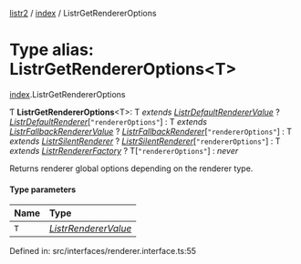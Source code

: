[listr2](../README.md) / [index](../modules/index.md) / ListrGetRendererOptions

# Type alias: ListrGetRendererOptions<T\>

[index](../modules/index.md).ListrGetRendererOptions

Ƭ **ListrGetRendererOptions**<T\>: T *extends* [*ListrDefaultRendererValue*](index.listrdefaultrenderervalue.md) ? [*ListrDefaultRenderer*](index.listrdefaultrenderer.md)[``"rendererOptions"``] : T *extends* [*ListrFallbackRendererValue*](index.listrfallbackrenderervalue.md) ? [*ListrFallbackRenderer*](index.listrfallbackrenderer.md)[``"rendererOptions"``] : T *extends* [*ListrSilentRenderer*](index.listrsilentrenderer.md) ? [*ListrSilentRenderer*](index.listrsilentrenderer.md)[``"rendererOptions"``] : T *extends* [*ListrRendererFactory*](index.listrrendererfactory.md) ? T[``"rendererOptions"``] : *never*

Returns renderer global options depending on the renderer type.

#### Type parameters

| Name | Type |
| :------ | :------ |
| `T` | [*ListrRendererValue*](index.listrrenderervalue.md) |

Defined in: src/interfaces/renderer.interface.ts:55
